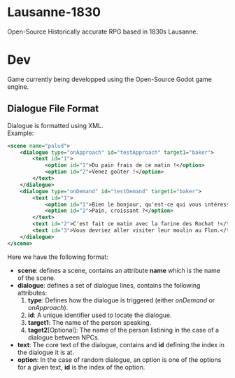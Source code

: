 # Lausanne-1830
Open-Source Historically accurate RPG based in 1830s Lausanne.  

# Dev  
Game currently being developped using the Open-Source Godot game engine.  
## Dialogue File Format  
Dialogue is formatted using XML.  
Example:  
```xml
<scene name="palud">
	<dialogue type="onApproach" id="testApproach" target1="baker">
		<text id="1">
			<option id="1">Du pain frais de ce matin !</option>
			<option id="2">Venez goûter !</option>
		</text>
	</dialogue>
	<dialogue type="onDemand" id="testDemand" target1="baker">
		<text id="1">
			<option id="1">Bien le bonjour, qu'est-ce qui vous intéresse ?</option>
			<option id="2">Pain, croissant ?</option>
		</text>
		<text id="2">C'est fait ce matin avec la farine des Rochat !</text>
		<text id="3">Vous devriez aller visiter leur moulin au Flon.</text>
	</dialogue>
</scene>
```  
Here we have the following format:  
- __scene__: defines a scene, contains an attribute __name__ which is the name of the scene.  
- __dialogue__: defines a set of dialogue lines, contains the following attributes:  
    1. __type__: Defines how the dialogue is triggered (either _onDemand_ or _onApproach_).  
    2. __id__: A unique identifier used to locate the dialogue.  
    3. __target1__: The name of the person speaking.  
    4. __taget2__[Optional]: The name of the person listining in the case of a dialogue between NPCs.  
- __text__: The core text of the dialogue, contains and __id__ defining the index in the dialogue it is at.  
- __option__: In the case of random dialogue, an option is one of the options for a given text, __id__ is the index of the option.  
  


